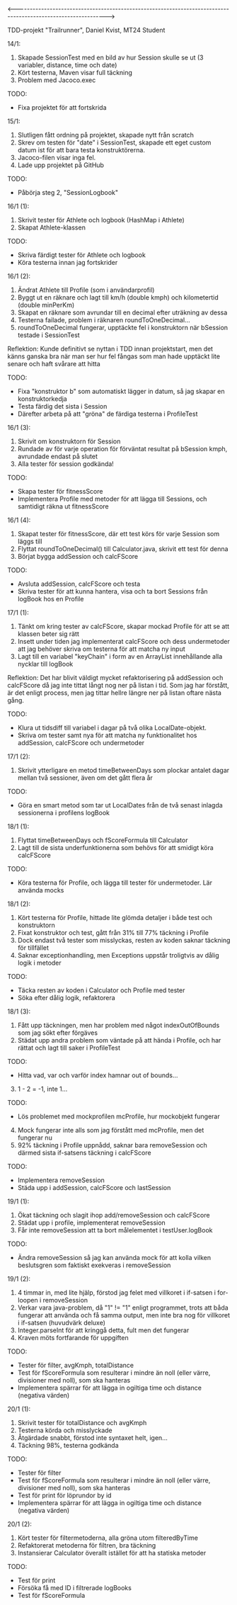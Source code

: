 <-------------------------------------------------------------------------------------------------------------->

TDD-projekt "Trailrunner", Daniel Kvist, MT24 Student

14/1:

1. Skapade SessionTest med en bild av hur Session skulle se ut (3 variabler, distance, time och date)
2. Kört testerna, Maven visar full täckning
3. Problem med Jacoco.exec


TODO:
- Fixa projektet för att fortskrida



15/1:

1. Slutligen fått ordning på projektet, skapade nytt från scratch
2. Skrev om testen för "date" i SessionTest, skapade ett eget custom datum ist för att bara testa konstruktörerna.
3. Jacoco-filen visar inga fel.
4. Lade upp projektet på GitHub


TODO:
- Påbörja steg 2, "SessionLogbook"



16/1 (1):

1. Skrivit tester för Athlete och logbook (HashMap i Athlete)
2. Skapat Athlete-klassen


TODO: 
- Skriva färdigt tester för Athlete och logbook
- Köra testerna innan jag fortskrider



16/1 (2):

1. Ändrat Athlete till Profile (som i användarprofil)
2. Byggt ut en räknare och lagt till km/h (double kmph) och kilometertid (double minPerKm)
3. Skapat en räknare som avrundar till en decimal efter uträkning av dessa
4. Testerna failade, problem i räknaren roundToOneDecimal...
5. roundToOneDecimal fungerar, upptäckte fel i konstruktorn när bSession testade i SessionTest

Reflektion:
    Kunde definitivt se nyttan i TDD innan projektstart, men det känns ganska bra
    när man ser hur fel fångas som man hade upptäckt lite senare och haft svårare att hitta


TODO:
- Fixa "konstruktor b" som automatiskt lägger in datum, så jag skapar en konstruktorkedja
- Testa färdig det sista i Session
- Därefter arbeta på att "gröna" de färdiga testerna i ProfileTest



16/1 (3):

1. Skrivit om konstruktorn för Session
2. Rundade av för varje operation för förväntat resultat på bSession kmph, avrundade endast på slutet
3. Alla tester för session godkända!


TODO:
- Skapa tester för fitnessScore
- Implementera Profile med metoder för att lägga till Sessions, och samtidigt räkna ut fitnessScore



16/1 (4):

1. Skapat tester för fitnessScore, där ett test körs för varje Session som läggs till
2. Flyttat roundToOneDecimal() till Calculator.java, skrivit ett test för denna
3. Börjat bygga addSession och calcFScore

TODO:
- Avsluta addSession, calcFScore och testa
- Skriva tester för att kunna hantera, visa och ta bort Sessions från logBook hos en Profile


17/1 (1):

1. Tänkt om kring tester av calcFScore, skapar mockad Profile för att se att klassen beter sig rätt
2. Insett under tiden jag implementerat calcFScore och dess undermetoder att jag behöver skriva om testerna för att matcha ny input
3. Lagt till en variabel "keyChain" i form av en ArrayList innehållande alla nycklar till logBook


Reflektion:
    Det har blivit väldigt mycket refaktorisering på addSession och calcFScore då jag inte tittat långt nog ner på listan i tid.
    Som jag har förstått, är det enligt process, men jag tittar hellre längre ner på listan oftare nästa gång.


TODO:
- Klura ut tidsdiff till variabel i dagar på två olika LocalDate-objekt.
- Skriva om tester samt nya för att matcha ny funktionalitet hos addSession, calcFScore och undermetoder


17/1 (2):

1. Skrivit ytterligare en metod timeBetweenDays som plockar antalet dagar mellan två sessioner, även om det gått flera år


TODO:
- Göra en smart metod som tar ut LocalDates från de två senast inlagda sessionerna i profilens logBook


18/1 (1):

1. Flyttat timeBetweenDays och fScoreFormula till Calculator
2. Lagt till de sista underfunktionerna som behövs för att smidigt köra calcFScore

TODO:
- Köra testerna för Profile, och lägga till tester för undermetoder. Lär använda mocks


18/1 (2):

1. Kört testerna för Profile, hittade lite glömda detaljer i både test och konstruktorn
2. Fixat konstruktor och test, gått från 31% till 77% täckning i Profile
3. Dock endast två tester som misslyckas, resten av koden saknar täckning för tillfället
4. Saknar exceptionhandling, men Exceptions uppstår troligtvis av dålig logik i metoder


TODO:
- Täcka resten av koden i Calculator och Profile med tester
- Söka efter dålig logik, refaktorera


18/1 (3):

1. Fått upp täckningen, men har problem med något indexOutOfBounds som jag sökt efter förgäves
2. Städat upp andra problem som väntade på att hända i Profile, och har rättat och lagt till saker i ProfileTest

TODO:
- Hitta vad, var och varför index hamnar out of bounds...

3. 1 - 2 = -1, inte 1...

TODO:
- Lös problemet med mockprofilen mcProfile, hur mockobjekt fungerar

4. Mock fungerar inte alls som jag förstått med mcProfile, men det fungerar nu
5. 92% täckning i Profile uppnådd, saknar bara removeSession och därmed sista if-satsens täckning i calcFScore

TODO:
- Implementera removeSession
- Städa upp i addSession, calcFScore och lastSession


19/1 (1):

1. Ökat täckning och slagit ihop add/removeSession och calcFScore
2. Städat upp i profile, implementerat removeSession
3. Får inte removeSession att ta bort målelementet i testUser.logBook

TODO:
- Ändra removeSession så jag kan använda mock för att kolla vilken beslutsgren som faktiskt exekveras i removeSession


19/1 (2):

1. 4 timmar in, med lite hjälp, förstod jag felet med villkoret i if-satsen i for-loopen i removeSession
2. Verkar vara java-problem, då "1" != "1" enligt programmet, trots att båda fungerar att använda och få samma output, men inte bra nog för villkoret i if-satsen (huvudvärk deluxe)
3. Integer.parseInt för att kringgå detta, fult men det fungerar
4. Kraven möts fortfarande för uppgiften

TODO:
- Tester för filter, avgKmph, totalDistance
- Test för fScoreFormula som resulterar i mindre än noll (eller värre, divisioner med noll), som ska hanteras
- Implementera spärrar för att lägga in ogiltiga time och distance (negativa värden)


20/1 (1):

1. Skrivit tester för totalDistance och avgKmph
2. Testerna körda och misslyckade
3. Åtgärdade snabbt, förstod inte syntaxet helt, igen...
4. Täckning 98%, testerna godkända

TODO:
- Tester för filter
- Test för fScoreFormula som resulterar i mindre än noll (eller värre, divisioner med noll), som ska hanteras
- Test för print för löprundor by id
- Implementera spärrar för att lägga in ogiltiga time och distance (negativa värden)


20/1 (2):

1. Kört tester för filtermetoderna, alla gröna utom filteredByTime
2. Refaktorerat metoderna för filtren, bra täckning
3. Instansierar Calculator överallt istället för att ha statiska metoder

TODO:
- Test för print
- Försöka få med ID i filtrerade logBooks
- Test för fScoreFormula